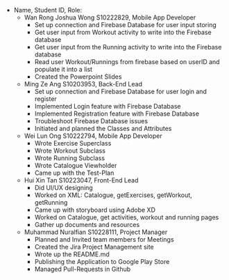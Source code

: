 - Name, Student ID, Role:
  - Wan Rong Joshua Wong S10222829, Mobile App Developer
    - Set up connection and Firebase Database for user input storing
    - Get user input from Workout activity to write into the Firebase database
    - Get user input from the Running activity to write into the Firebase database
    - Read user Workout/Runnings from firebase based on userID and populate it into a list
    - Created the Powerpoint Slides
  - Ming Ze Ang S10203953, Back-End Lead
    - Set up connection and Firebase Database for user login and register
    - Implemented Login feature with Firebase Database
    - Implemented Registration feature with Firebase Database
    - Troubleshoot Firebase Database issues
    - Initiated and planned the Classes and Attributes
  - Wei Lun Ong S10222794, Mobile App Developer
    - Wrote Exercise Superclass
    - Wrote Workout Subclass
    - Wrote Running Subclass
    - Wrote Catalogue Viewholder
    - Came up with the Test-Plan
  - Hui Xin Tan S10223047, Front-End Lead
    - Did UI/UX designing
    - Worked on XML: Catalogue, getExercises, getWorkout, getRunning
    - Came up with storyboard using Adobe XD
    - Worked on Catalogue, get activities, workout and running pages
    - Gather up documents and resources
  - Muhammad Nuralfian S10228111, Project Manager
    - Planned and Invited team members for Meetings
    - Created the Jira Project Management site
    - Wrote up the README.md
    - Publishing the Application to Google Play Store
    - Managed Pull-Requests in Github
